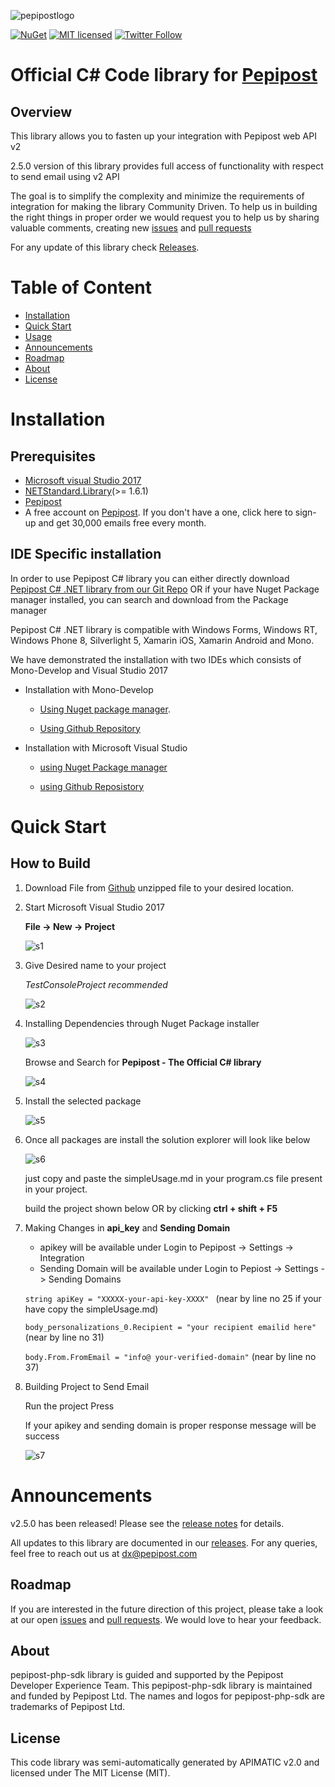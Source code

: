 ![pepipostlogo](https://pepipost.com/assets/img/pepipost-footLogo.png)

[![NuGet](https://img.shields.io/nuget/v/Pepipost.svg)](https://www.nuget.org/packages/Pepipost)
[![MIT licensed](https://img.shields.io/badge/license-MIT-blue.svg)](./LICENSE.txt)
[![Twitter Follow](https://img.shields.io/twitter/follow/pepi_post.svg?style=social&label=Follow)](https://twitter.com/pepi_post)


# Official C# Code library for [Pepipost](http://www.pepipost.com/?utm_campaign=GitHubSDK&utm_medium=GithubSDK&utm_source=GithubSDK)

## Overview

  This library allows you to fasten up your integration with Pepipost web API v2
  
  2.5.0 version of this library provides full access of functionality with respect to send email using v2 API
  
  The goal is to simplify the complexity and minimize the requirements of integration for making the library Community Driven. To help us in building the right things in proper order we would request you to help us by sharing valuable comments, creating new [issues]() and [pull requests]()

  For any update of this library check [Releases]().

# Table of Content
  
* [Installation](#installation)
* [Quick Start](#quick-start)
* [Usage](#usage)
* [Announcements](#announcements)
* [Roadmap](#roadmap)
* [About](#about)
* [License](#license)

<a name="installation"></a>
# Installation

## Prerequisites

   * [Microsoft visual Studio 2017](https://visualstudio.microsoft.com/downloads/)
   * [NETStandard.Library](https://www.nuget.org/packages/NETStandard.Library/)(>= 1.6.1)
   * [Pepipost](https://www.nuget.org/packages/Pepipost/)
   * A free account on [Pepipost](https://app.pepipost.com/index.php/signup/registeruser). If you don't have a one, click here to sign-up and get 30,000 emails free every month.
   
## IDE Specific installation

  In order to use Pepipost C# library you can either directly download [Pepipost C# .NET library from our Git Repo]() OR if your have Nuget Package manager installed, you can search and download from the Package manager
  
  Pepipost C# .NET library is compatible with Windows Forms, Windows RT, Windows Phone 8, Silverlight 5, Xamarin iOS, Xamarin Android and Mono.
  
  We have demonstrated the installation with two IDEs which consists of Mono-Develop and Visual Studio 2017
  
  * Installation with Mono-Develop
  
    * [Using Nuget package manager](). 
  
    * [Using Github Repository]()
    
  * Installation with Microsoft Visual Studio
  
    * [using Nuget Package manager]()
    
    * [using Github Reposistory]()
    

# Quick Start

## How to Build

  1. Download File from [Github](https://github.com/pepipost/pepipost-sdk-csharp/archive/master.zip) unzipped file to your desired location.
  
  2. Start Microsoft Visual Studio 2017
  
     **File -> New -> Project**
  
     ![s1](http://app1.falconide.com/integration_imgs/csharp-vs/screen-1.png)
     
  3. Give Desired name to your project 
    
     *TestConsoleProject recommended* 
  
     ![s2](http://app1.falconide.com/integration_imgs/csharp-vs/screen-2.png)
     
  4. Installing Dependencies through Nuget Package installer
  
     ![s3](http://app1.falconide.com/integration_imgs/csharp-vs/screen-3.png)
     
     Browse and Search for **Pepipost - The Official C# library**
     
     ![s4](http://app1.falconide.com/integration_imgs/csharp-vs/screen-4.png)
   
  5. Install the selected package
    
     ![s5](http://app1.falconide.com/integration_imgs/csharp-vs/screen-5.png)
     
  6. Once all packages are install the solution explorer will look like below
  
     ![s6](http://app1.falconide.com/integration_imgs/csharp-vs/screen-6.png)

     just copy and paste the simpleUsage.md in your program.cs file present in your project.

     build the project shown below OR by clicking **ctrl + shift + F5**
  
  7. Making Changes in **api_key** and **Sending Domain**
  
      * apikey will be available under Login to Pepipost -> Settings -> Integration
      * Sending Domain will be available under Login to Pepiost -> Settings -> Sending Domains
   
     ```string apiKey = "XXXXX-your-api-key-XXXX" ``` (near by line no 25 if your have copy the simpleUsage.md)
           
     ```body_personalizations_0.Recipient = "your recipient emailid here"``` (near by line no 31)
     
     ```body.From.FromEmail = "info@ your-verified-domain"``` (near by line no 37)
     
   8. Building Project to Send Email

      Run the project Press 

      If your apikey and sending domain is proper response message will be success
      
      ![s7](http://app1.falconide.com/integration_imgs/csharp-vs/screen-15.png)
     
     
    
<a name="announcements"></a>
# Announcements

v2.5.0 has been released! Please see the [release notes](https://github.com/pepipost/pepipost-sdk-csharp/releases/tag/v2.5.0) for details.

All updates to this library are documented in our [releases](https://github.com/pepipost/pepipost-sdk-csharp/releases). For any queries, feel free to reach out us at dx@pepipost.com

<a name="roadmap"></a>
## Roadmap

If you are interested in the future direction of this project, please take a look at our open [issues](https://github.com/pepipost/pepipost-sdk-csharp/issues) and [pull requests](https://github.com/pepipost/pepipost-sdk-csharp/pulls). We would love to hear your feedback.

<a name="about"></a>
## About
pepipost-php-sdk library is guided and supported by the Pepipost Developer Experience Team.
This pepipost-php-sdk library is maintained and funded by Pepipost Ltd. The names and logos for pepipost-php-sdk are trademarks of Pepipost Ltd.

<a name="license"></a>
## License
This code library was semi-automatically generated by APIMATIC v2.0 and licensed under The MIT License (MIT). 

